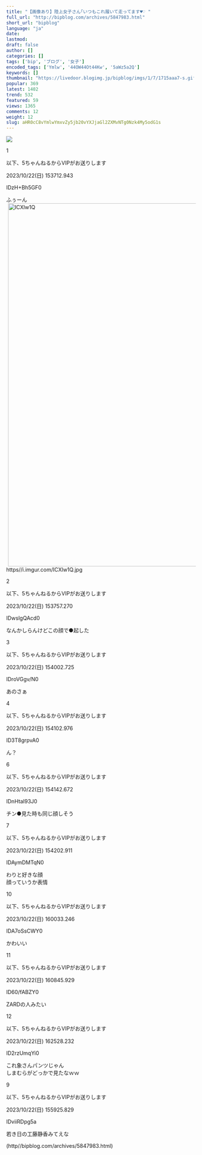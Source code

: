 ```yaml
---
title: "【画像あり】陸上女子さん｢いつもこれ履いて走ってます♥♡ "
full_url: "http://bipblog.com/archives/5847983.html"
short_url: "bipblog"
language: "ja"
date: 
lastmod: 
draft: false
author: []
categories: []
tags: ['bip', 'ブログ', '女子']
encoded_tags: ['Ymlw', '44OW44Ot44Kw', '5aWz5a2Q']
keywords: []
thumbnail: "https://livedoor.blogimg.jp/bipblog/imgs/1/7/1715aaa7-s.gif"
popular: 369
latest: 1402
trend: 532
featured: 59
views: 1365
comments: 12
weight: 12
slug: aHR0cC8vYmlwYmxvZy5jb20vYXJjaGl2ZXMvNTg0Nzk4My5odG1s
---
```


![](https://livedoor.blogimg.jp/bipblog/imgs/1/7/1715aaa7-s.gif)

<div> <a name='more'></a> <p> </p> <p id='div-gpt-ad-1385718644703-4'> </p> <p class='ent_header' id='res_1'><p class='ent_num'>1</p> <p class='ent_name'>以下、5ちゃんねるからVIPがお送りします</p> <p class='ent_data'>2023/10/22(日) 153712.943</p> <p class='ent_id'>IDzH+Bh5GF0</p></p> <p class='ent_body_p ent_kyocho '> ふぅーん<br><a href='https//livedoor.blogimg.jp/bipblog/imgs/8/1/8151f312.jpg' title='ICXlw1Q' target='_blank'><img src='https//livedoor.blogimg.jp/bipblog/imgs/8/1/8151f312-s.jpg' width='650' height='975' border='0' alt='ICXlw1Q' hspace='5' class='pict'></a><br> https//i.imgur.com/ICXlw1Q.jpg </p> <p class='ent_header' id='res_2'><p class='ent_num'>2</p> <p class='ent_name'>以下、5ちゃんねるからVIPがお送りします</p> <p class='ent_data'>2023/10/22(日) 153757.270</p> <p class='ent_id'>IDwslgQAcd0</p></p> <p class='ent_body_p ent_kyocho '> なんかしらんけどこの顔で●起した </p><p class='ent_header' id='res_3'><p class='ent_num'>3</p> <p class='ent_name'>以下、5ちゃんねるからVIPがお送りします</p> <p class='ent_data'>2023/10/22(日) 154002.725</p> <p class='ent_id'>IDroVGgv/N0</p></p> <p class='ent_body_p ent_kyocho '> あのさぁ </p><p class='ent_header' id='res_4'><p class='ent_num'>4</p> <p class='ent_name'>以下、5ちゃんねるからVIPがお送りします</p> <p class='ent_data'>2023/10/22(日) 154102.976</p> <p class='ent_id'>ID3T8grpvA0</p></p> <p class='ent_body_p ent_kyocho '> ん？ </p><p class='ent_header' id='res_6'><p class='ent_num'>6</p> <p class='ent_name'>以下、5ちゃんねるからVIPがお送りします</p> <p class='ent_data'>2023/10/22(日) 154142.672</p> <p class='ent_id'>IDnHtaI93J0</p></p> <p class='ent_body_p ent_kyocho '> チン●見た時も同じ顔しそう </p><p class='ent_header' id='res_7'><p class='ent_num'>7</p> <p class='ent_name'>以下、5ちゃんねるからVIPがお送りします</p> <p class='ent_data'>2023/10/22(日) 154202.911</p> <p class='ent_id'>IDAymDMTqN0</p></p> <p class='ent_body_p ent_kyocho '> わりと好きな顔<br> 顔っていうか表情 </p><p class='ent_header' id='res_10'><p class='ent_num'>10</p> <p class='ent_name'>以下、5ちゃんねるからVIPがお送りします</p> <p class='ent_data'>2023/10/22(日) 160033.246</p> <p class='ent_id'>IDA7oSsCWY0</p></p> <p class='ent_body_p ent_kyocho '> かわいい </p><p class='ent_header' id='res_11'><p class='ent_num'>11</p> <p class='ent_name'>以下、5ちゃんねるからVIPがお送りします</p> <p class='ent_data'>2023/10/22(日) 160845.929</p> <p class='ent_id'>ID60/fABZY0</p></p> <p class='ent_body_p ent_kyocho '> ZARDの人みたい </p><p class='ent_header' id='res_12'><p class='ent_num'>12</p> <p class='ent_name'>以下、5ちゃんねるからVIPがお送りします</p> <p class='ent_data'>2023/10/22(日) 162528.232</p> <p class='ent_id'>ID2rzUmqYi0</p></p> <p class='ent_body_p ent_kyocho '> これ象さんパンツじゃん<br> しまむらがどっかで見たなｗｗ </p><p class='ent_header' id='res_9'><p class='ent_num'>9</p> <p class='ent_name'>以下、5ちゃんねるからVIPがお送りします</p> <p class='ent_data'>2023/10/22(日) 155925.829</p> <p class='ent_id'>IDviiRDpg5a</p></p> <p class='ent_body_p ent_kyocho_large'> 若き日の工藤静香みてえな </p><p class='ent_res'> </p> <p id='ad2'></p> <p> </p> <p id='div-gpt-ad-1385718644703-3'> </p> <p class='ent_sub_block_body'> </p> </div>

(http//bipblog.com/archives/5847983.html)
